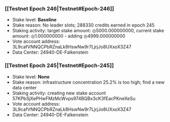 ### [[Testnet Epoch 246|Testnet#Epoch-246]]
* Stake level: **Baseline**
* Stake reason: No leader slots; 288330 credits earned in epoch 245
* Staking activity: target stake amount: ◎5000.000000000, current stake amount: ◎1.000000000 - adding ◎4999.000000000
* Vote account address: 3L9cafVNNQCPbRZnaLk8HswNw9r7LjrjJo8UXxoX3Z47
* Data Center: 24940-DE-Falkenstein
### [[Testnet Epoch 245|Testnet#Epoch-245]]
* Stake level: **None**
* Stake reason: infrastructure concentration 25.2% is too high; find a new data center
* Staking activity: creating new stake account 57KPbSjXePHwFMzMcWvps974BQBx3cK3fEacPKneXeSu
* Vote account address: 3L9cafVNNQCPbRZnaLk8HswNw9r7LjrjJo8UXxoX3Z47
* Data Center: 24940-DE-Falkenstein